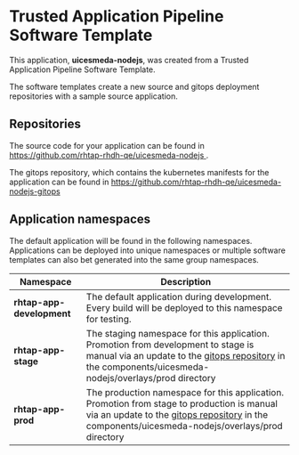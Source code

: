 # Trusted Application Pipeline Software Template

This application, **uicesmeda-nodejs**, was created from a Trusted Application Pipeline Software Template.

The software templates create a new source and gitops deployment repositories with a sample source application. 

## Repositories

The source code for your application can be found in [https://github.com/rhtap-rhdh-qe/uicesmeda-nodejs ](https://github.com/rhtap-rhdh-qe/uicesmeda-nodejs ).
 
The gitops repository, which contains the kubernetes manifests for the application can be found in 
[https://github.com/rhtap-rhdh-qe/uicesmeda-nodejs-gitops ](https://github.com/rhtap-rhdh-qe/uicesmeda-nodejs-gitops ) 

## Application namespaces 

The default application will be found in the following namespaces. Applications can be deployed into unique namespaces or multiple software templates can also bet generated into the same group namespaces.  

|  Namespace   |  Description   |  
| -------- | -------- |   
| **rhtap-app-development** | The default application during development. Every build will be deployed to this namespace for testing. | 
| **rhtap-app-stage** | The staging namespace for this application. Promotion from development to stage is manual via an update to the [gitops repository](https://github.com/rhtap-rhdh-qe/uicesmeda-nodejs-gitops ) in the components/uicesmeda-nodejs/overlays/prod directory |  
| **rhtap-app-prod** | The production namespace for this application. Promotion from stage to production is manual via an update to the [gitops repository](https://github.com/rhtap-rhdh-qe/uicesmeda-nodejs-gitops ) in the components/uicesmeda-nodejs/overlays/prod directory | 